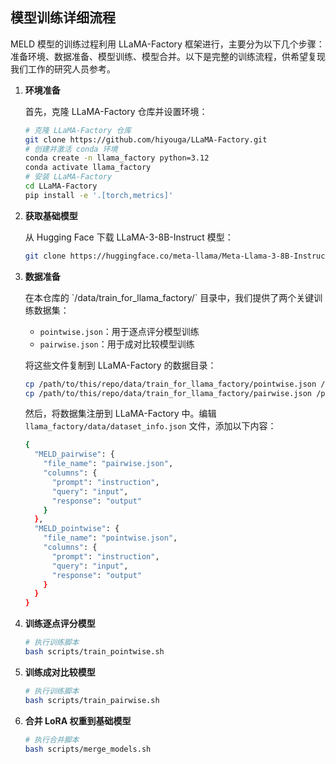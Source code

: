 ## 模型训练详细流程

MELD 模型的训练过程利用 LLaMA-Factory 框架进行，主要分为以下几个步骤：准备环境、数据准备、模型训练、模型合并。以下是完整的训练流程，供希望复现我们工作的研究人员参考。

1.  **环境准备**

    首先，克隆 LLaMA-Factory 仓库并设置环境：

    ```bash
    # 克隆 LLaMA-Factory 仓库 
    git clone https://github.com/hiyouga/LLaMA-Factory.git
    # 创建并激活 conda 环境
    conda create -n llama_factory python=3.12
    conda activate llama_factory
    # 安装 LLaMA-Factory
    cd LLaMA-Factory
    pip install -e '.[torch,metrics]'
    ```

2.  **获取基础模型**

    从 Hugging Face 下载 LLaMA-3-8B-Instruct 模型：

    ```bash
    git clone https://huggingface.co/meta-llama/Meta-Llama-3-8B-Instruct
    ```

3.  **数据准备**

    在本仓库的 \`/data/train_for_llama_factory/\` 目录中，我们提供了两个关键训练数据集：

    * `pointwise.json`：用于逐点评分模型训练
    * `pairwise.json`：用于成对比较模型训练

    将这些文件复制到 LLaMA-Factory 的数据目录：

    ```bash
    cp /path/to/this/repo/data/train_for_llama_factory/pointwise.json /path/to/LLaMA-Factory/data/
    cp /path/to/this/repo/data/train_for_llama_factory/pairwise.json /path/to/LLaMA-Factory/data/
    ```

    然后，将数据集注册到 LLaMA-Factory 中。编辑 `llama_factory/data/dataset_info.json` 文件，添加以下内容：

    ```bash
    {
      "MELD_pairwise": {
        "file_name": "pairwise.json",
        "columns": {
          "prompt": "instruction",
          "query": "input",
          "response": "output"
        }
      },
      "MELD_pointwise": {
        "file_name": "pointwise.json",
        "columns": {
          "prompt": "instruction",
          "query": "input",
          "response": "output"
        }
      }
    }
    ```

4.  **训练逐点评分模型**

    ```bash
    # 执行训练脚本
    bash scripts/train_pointwise.sh
    ```

5.  **训练成对比较模型**

    ```bash
    # 执行训练脚本
    bash scripts/train_pairwise.sh
    ```

6.  **合并 LoRA 权重到基础模型**

    ```bash
    # 执行合并脚本
    bash scripts/merge_models.sh
   ```

